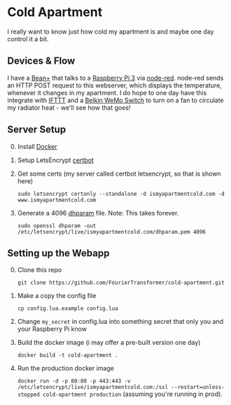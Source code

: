 # Cold Apartment
I really want to know just how cold my apartment is and maybe one day control it a bit.

## Devices & Flow
I have a [Bean+](https://punchthrough.com/bean) that talks to a [Raspberry Pi 3](https://www.raspberrypi.org/products/raspberry-pi-3-model-b/) via [node-red](https://nodered.org/). node-red sends an HTTP POST request to this webserver, which displays the temperature, whenever it changes in my apartment. I do hope to one day have this integrate with [IFTTT](https://ifttt.com/) and a [Belkin WeMo Switch](https://ifttt.com/wemo_switch) to turn on a fan to circulate my radiator heat - we'll see how that goes!

## Server Setup
0. Install [Docker](https://docs.docker.com/engine/installation/)
1. Setup LetsEncrypt [certbot](https://certbot.eff.org/)
2. Get some certs (my server called certbot letsencrypt, so that is shown here)

    `sudo letsencrypt certonly --standalone -d ismyapartmentcold.com -d www.ismyapartmentcold.com`


3. Generate a 4096 [dhparam](http://security.stackexchange.com/questions/94390/whats-the-purpose-of-dh-parameters) file. Note: This takes forever.
    
    `sudo openssl dhparam -out /etc/letsencrypt/live/ismyapartmentcold.com/dhparam.pem 4096`


## Setting up the Webapp
0. Clone this repo

    `git clone https://github.com/FourierTransformer/cold-apartment.git`


1. Make a copy the config file

    `cp config.lua.example config.lua`


2. Change `my_secret` in config.lua into something secret that only you and your Raspberry Pi know

3. Build the docker image (i may offer a pre-built version one day)
    
    `docker build -t cold-apartment .`


4. Run the production docker image

    `docker run -d -p 80:80 -p 443:443 -v /etc/letsencrypt/live/ismyapartmentcold.com:/ssl --restart=unless-stopped cold-apartment production` (assuming you're running in prod).
